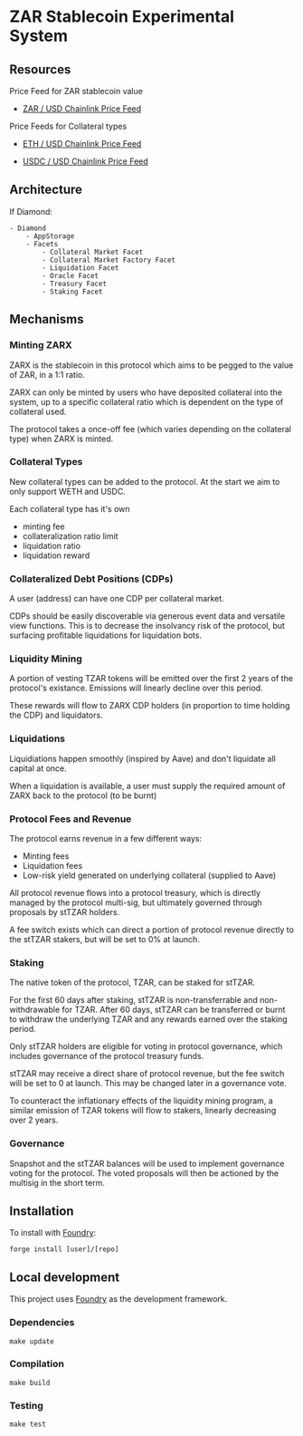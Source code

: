 # ZAR Stablecoin Experimental System

## Resources

Price Feed for ZAR stablecoin value

- [ZAR / USD Chainlink Price Feed](https://data.chain.link/ethereum/mainnet/fiat/zar-usd)

Price Feeds for Collateral types

- [ETH / USD Chainlink Price Feed](https://data.chain.link/ethereum/mainnet/crypto-usd/eth-usd)

- [USDC / USD Chainlink Price Feed](https://data.chain.link/ethereum/mainnet/stablecoins/usdc-usd)

## Architecture

If Diamond:
```
- Diamond
    - AppStorage
    - Facets
        - Collateral Market Facet
        - Collateral Market Factory Facet
        - Liquidation Facet
        - Oracle Facet
        - Treasury Facet
        - Staking Facet
```

## Mechanisms

### Minting ZARX

ZARX is the stablecoin in this protocol which aims to be pegged to the value of ZAR, in a 1:1 ratio.

ZARX can only be minted by users who have deposited collateral into the system, up to a specific collateral ratio which is dependent on the type of collateral used.

The protocol takes a once-off fee (which varies depending on the collateral type) when ZARX is minted.

### Collateral Types

New collateral types can be added to the protocol. At the start we aim to only support WETH and USDC.

Each collateral type has it's own
 - minting fee
 - collateralization ratio limit
 - liquidation ratio
 - liquidation reward

### Collateralized Debt Positions (CDPs)

A user (address) can have one CDP per collateral market.

CDPs should be easily discoverable via generous event data and versatile view functions. This is to decrease the insolvancy risk of the protocol, but surfacing profitable liquidations for liquidation bots.

### Liquidity Mining

A portion of vesting TZAR tokens will be emitted over the first 2 years of the protocol's existance. Emissions will linearly decline over this period.

These rewards will flow to ZARX CDP holders (in proportion to time holding the CDP) and liquidators.

### Liquidations

Liquidiations happen smoothly (inspired by Aave) and don't liquidate all capital at once.

<!-- TODO smooth liquidation research needed -->

When a liquidation is available, a user must supply the required amount of ZARX back to the protocol (to be burnt)


### Protocol Fees and Revenue

The protocol earns revenue in a few different ways:

- Minting fees
- Liquidation fees
- Low-risk yield generated on underlying collateral (supplied to Aave)

All protocol revenue flows into a protocol treasury, which is directly managed by the protocol multi-sig, but ultimately governed through proposals by stTZAR holders.

A fee switch exists which can direct a portion of protocol revenue directly to the stTZAR stakers, but will be set to 0% at launch.

### Staking

The native token of the protocol, TZAR, can be staked for stTZAR.

For the first 60 days after staking, stTZAR is non-transferrable and non-withdrawable for TZAR. After 60 days, stTZAR can be transferred or burnt to withdraw the underlying TZAR and any rewards earned over the staking period.

Only stTZAR holders are eligible for voting in protocol governance, which includes governance of the protocol treasury funds.

stTZAR may receive a direct share of protocol revenue, but the fee switch will be set to 0 at launch. This may be changed later in a governance vote.

To counteract the inflationary effects of the liquidity mining program, a similar emission of TZAR tokens will flow to stakers, linearly decreasing over 2 years.

### Governance

Snapshot and the stTZAR balances will be used to implement governance voting for the protocol. The voted proposals will then be actioned by the multisig in the short term.

## Installation

To install with [Foundry](https://github.com/gakonst/foundry):

```
forge install [user]/[repo]
```

## Local development

This project uses [Foundry](https://github.com/gakonst/foundry) as the development framework.

### Dependencies

```
make update
```

### Compilation

```
make build
```

### Testing

```
make test
```
